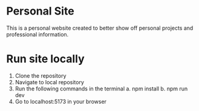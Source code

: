 # Personal Site

This is a personal website created to better show off personal projects and professional information.

# Run site locally

1. Clone the repository
2. Navigate to local repository
3. Run the following commands in the terminal
   a. npm install
   b. npm run dev
4. Go to localhost:5173 in your browser
